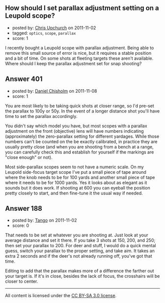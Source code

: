## How should I set parallax adjustment setting on a Leupold scope?

- posted by: [Chris Upchurch](https://stackexchange.com/users/-1/79-chris-upchurch) on 2011-11-02
- tagged: `optics`, `scope`, `parallax`
- score: 1

<p>I recently bought a Leupold scope with parallax adjustment.  Being able to remove this small source of error is nice, but it requires a stable position and a bit of time.  On some shots at fleeting targets these aren't available.  Where should I keep the parallax adjustment set for snap shooting?</p>



## Answer 401

- posted by: [Daniel Chisholm](https://stackexchange.com/users/-1/36-daniel-chisholm) on 2011-11-08
- score: 1

<p>You are most likely to be taking quick shots at closer range, so I'd pre-set the parallax to 100y or 50y.  In the event of a longer distance shot you'll have time to set the parallax accordingly.</p>

<p>You didn't say which model you have, but most scopes with a parallax adjustment on the front (objective) lens will have numbers indicating (approximately) the zero-parallax setting for different yardages.  While those numbers can't be counted on the be exactly calibrated, in practice they are usually pretty close (and when you are shooting from a bench at a range, you can carefully check this and establish for yourself if the markings are "close enough" or not).</p>

<p>Most side-parallax scopes seem to not have a numeric scale.  On my Leupold side-focus target scope I've put a small piece of tape around where the knob needs to be for 100 yards and another small piece of tape where it needs to be for 1000 yards.  Yes it looks about as elegant as it sounds but it does work.  If shooting at 600 you can eyeball the position pretty closely to start, and then fine-tune it the usual way if needed.</p>



## Answer 188

- posted by: [Tango](https://stackexchange.com/users/-1/65-tango) on 2011-11-02
- score: 0

<p>That needs to be set at whatever you are shooting at.  Just look at your average distance and set it there.  If you take 3 shots at 150, 200, and 250; then set your parallax to 200.  For deer and stuff, I would do a quick mental guess, switch your parallax to the proper setting, and take aim.  It takes an extra 2 seconds and if the deer's not already running off, you've got that time.</p>

<p>Editing to add that the parallax makes more of a difference the farther out your target is.  If it's in close, besides the lack of focus, the crosshairs will be closer to center.</p>




---

All content is licensed under the [CC BY-SA 3.0 license](https://creativecommons.org/licenses/by-sa/3.0/).
